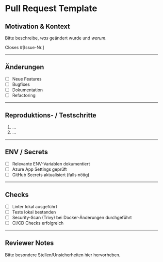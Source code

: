 # Pull Request Template

## Motivation & Kontext

Bitte beschreibe, *was* geändert wurde und *warum*.

Closes #[Issue-Nr.]

---

## Änderungen

- [ ] Neue Features
- [ ] Bugfixes
- [ ] Dokumentation
- [ ] Refactoring

---

## Reproduktions- / Testschritte

1. ...
2. ...

---

## ENV / Secrets

- [ ] Relevante ENV-Variablen dokumentiert
- [ ] Azure App Settings geprüft
- [ ] GitHub Secrets aktualisiert (falls nötig)

---

## Checks

- [ ] Linter lokal ausgeführt
- [ ] Tests lokal bestanden
- [ ] Security-Scan (Trivy) bei Docker-Änderungen durchgeführt
- [ ] CI/CD Checks erfolgreich

---

## Reviewer Notes

Bitte besondere Stellen/Unsicherheiten hier hervorheben.
